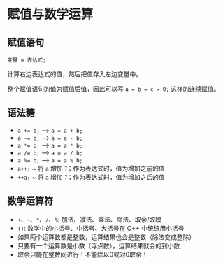 # 赋值与数学运算

## 赋值语句

`变量 = 表达式;`

计算右边表达式的值，然后把值存入左边变量中。

整个赋值语句的值为赋值后值，因此可以写 `a = b = c = 0;` 这样的连续赋值。

## 语法糖

- `a += b;` —> `a = a + b;`
- `a -= b;` —> `a = a - b;`
- `a *= b;` —> `a = a * b;`
- `a /= b;` —> `a = a / b;`
- `a %= b;` —> `a = a % b;`
- `a++;` ~ 将 `a` 增加 *1*；作为表达式时，值为增加之前的值
- `++a;` ~ 将 `a` 增加 *1*；作为表达式时，值为增加之后的值

## 数学运算符

- `+`、`-`、`*`、`/`、`%`: 加法、减法、乘法、除法、取余/取模
- `()`: 数学中的小括号、中括号、大括号在 C++ 中统统用小括号
- 如果两个运算数都是整数，运算结果也会是整数（除法变成整除）
- 只要有一个运算数是小数（浮点数），运算结果就会的到小数
- 取余只能在整数间进行！不能除以0或对0取余！

